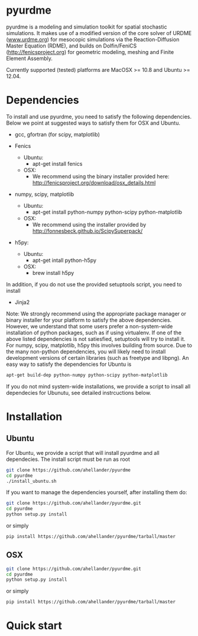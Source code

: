 pyurdme
=======

pyurdme is a modeling and simulation toolkit for spatial stochastic simulations. It makes use of a modified version of the core solver of URDME (www.urdme.org) for mesocopic simulations via the Reaction-Diffusion Master Equation (RDME), and builds on Dolfin/FeniCS (http://fenicsproject.org) for geometric modeling, meshing and Finite Element Assembly.   

Currently supported (tested) platforms are MacOSX >= 10.8 and Ubuntu >= 12.04.   

# Dependencies

To install and use pyurdme, you need to satisfy the following dependencies. Below we point at suggested ways to satisfy them for OSX and Ubuntu. 

- gcc, gfortran (for scipy, matplotlib)

- Fenics
    * Ubuntu:
        + apt-get install fenics
    * OSX: 
        + We recommend using the binary installer provided here: http://fenicsproject.org/download/osx_details.html
- numpy, scipy, matplotlib
   * Ubuntu: 
      + apt-get install python-numpy python-scipy python-matplotlib
   * OSX: 
      + We recommend using the installer provided by http://fonnesbeck.github.io/ScipySuperpack/

- h5py:
   * Ubuntu:
     + apt-get intall python-h5py
   * OSX:
      + brew install h5py

In addition, if you do not use the provided setuptools script, you need to install

- Jinja2 

Note: We strongly recommend using the appropriate package manager or binary installer for your platform to satisfy the above dependencies. However, we understand that some users prefer a non-system-wide installation of python packages, such as if using virtualenv. If one of the above listed dependencies is not satiesfied, setuptools will try to install it. For numpy, scipy, matplotlib, h5py this involves building from source. Due to the many non-python dependencies, you will likely need to install development versions of certain libraries (such as freetype and libpng). An easy way to satisfy the dependencies for Ubuntu is

```bash
apt-get build-dep python-numpy python-scipy python-matplotlib
```

If you do not mind system-wide installations, we provide a script to insall all dependecies for Ubunutu, see detailed instrcuctions below. 

# Installation

## Ubuntu
For Ubuntu, we provide a script that will install pyurdme and all dependecies. The install script must be run as root
```bash
git clone https://github.com/ahellander/pyurdme
cd pyurdme
./install_ubuntu.sh
```

If you want to manage the dependencies yourself, after installing them do:

```bash
git clone https://github.com/ahellander/pyurdme.git
cd pyurdme
python setup.py install 

```
or simply 

```bash
pip install https://github.com/ahellander/pyurdme/tarball/master
```

## OSX

```bash 
git clone https://github.com/ahellander/pyurdme.git
cd pyurdme
python setup.py install 
```

or simply 
```bash
pip install https://github.com/ahellander/pyurdme/tarball/master
```

Quick start
==============


